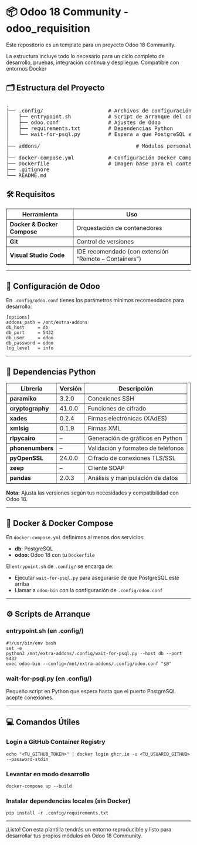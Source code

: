 <h1>📦 Odoo 18 Community - odoo_requisition</h1>

<p>Este repositorio es un template para un proyecto Odoo 18 Community.</p>
<p>La estructura incluye todo lo necesario para un ciclo completo de desarrollo, pruebas, integración continua y despliegue. Compatible con entornos Docker</p>

<h2>🗂️ Estructura del Proyecto</h2>

<pre>
.
├── .config/                     # Archivos de configuración inicial
│   ├── entrypoint.sh            # Script de arranque del contenedor
│   ├── odoo.conf                # Ajustes de Odoo
│   ├── requirements.txt         # Dependencias Python
│   └── wait-for-psql.py         # Espera a que PostgreSQL esté listo
│
├── addons/                               # Módulos personalizados
│
├── docker-compose.yml           # Configuración Docker Compose para desarrollo
├── Dockerfile                   # Imagen base para el contenedor Odoo
├── .gitignore
└── README.md
</pre>

  <h2>🛠️ Requisitos</h2>
  <table border="1" cellpadding="6" cellspacing="0">
    <thead>
      <tr>
        <th>Herramienta</th>
        <th>Uso</th>
      </tr>
    </thead>
    <tbody>
      <tr>
        <td><strong>Docker & Docker Compose</strong></td>
        <td>Orquestación de contenedores</td>
      </tr>
      <tr>
        <td><strong>Git</strong></td>
        <td>Control de versiones</td>
      </tr>
      <tr>
        <td><strong>Visual Studio Code</strong></td>
        <td>IDE recomendado (con extensión “Remote – Containers”)</td>
      </tr>
    </tbody>
  </table>
  <hr/>

  <h2>🧰 Configuración de Odoo</h2>
  <p>En <code>.config/odoo.conf</code> tienes los parámetros mínimos recomendados para desarrollo:</p>
  <pre><code>[options]
addons_path = /mnt/extra-addons
db_host     = db
db_port     = 5432
db_user     = odoo
db_password = odoo
log_level   = info
</code></pre>
  <hr/>

  <h2>🐍 Dependencias Python</h2>
  <table border="1" cellpadding="6" cellspacing="0">
    <thead>
      <tr>
        <th>Librería</th>
        <th>Versión</th>
        <th>Descripción</th>
      </tr>
    </thead>
    <tbody>
      <tr>
        <td><strong>paramiko</strong></td>
        <td>3.2.0</td>
        <td>Conexiones SSH</td>
      </tr>
      <tr>
        <td><strong>cryptography</strong></td>
        <td>41.0.0</td>
        <td>Funciones de cifrado</td>
      </tr>
      <tr>
        <td><strong>xades</strong></td>
        <td>0.2.4</td>
        <td>Firmas electrónicas (XAdES)</td>
      </tr>
      <tr>
        <td><strong>xmlsig</strong></td>
        <td>0.1.9</td>
        <td>Firmas XML</td>
      </tr>
      <tr>
        <td><strong>rlpycairo</strong></td>
        <td>–</td>
        <td>Generación de gráficos en Python</td>
      </tr>
      <tr>
        <td><strong>phonenumbers</strong></td>
        <td>–</td>
        <td>Validación y formateo de teléfonos</td>
      </tr>
      <tr>
        <td><strong>pyOpenSSL</strong></td>
        <td>24.0.0</td>
        <td>Cifrado de conexiones TLS/SSL</td>
      </tr>
      <tr>
        <td><strong>zeep</strong></td>
        <td>–</td>
        <td>Cliente SOAP</td>
      </tr>
      <tr>
        <td><strong>pandas</strong></td>
        <td>2.0.3</td>
        <td>Análisis y manipulación de datos</td>
      </tr>
    </tbody>
  </table>
  <p><strong>Nota:</strong> Ajusta las versiones según tus necesidades y compatibilidad con Odoo 18.</p>
  <hr/>

  <h2>🐋 Docker & Docker Compose</h2>
  <p>En <code>docker-compose.yml</code> definimos al menos dos servicios:</p>
  <ul>
    <li><strong>db</strong>: PostgreSQL</li>
    <li><strong>odoo</strong>: Odoo 18 con tu <code>Dockerfile</code></li>
  </ul>
  <p>El <code>entrypoint.sh</code> de <code>.config/</code> se encarga de:</p>
  <ul>
    <li>Ejecutar <code>wait-for-psql.py</code> para asegurarse de que PostgreSQL esté arriba</li>
    <li>Llamar a <code>odoo-bin</code> con la configuración de <code>.config/odoo.conf</code></li>
  </ul>
  <hr/>

  <h2>⚙️ Scripts de Arranque</h2>

  <h3>entrypoint.sh (en .config/)</h3>
  <pre><code>#!/usr/bin/env bash
set -e
python3 /mnt/extra-addons/.config/wait-for-psql.py --host db --port 5432
exec odoo-bin --config=/mnt/extra-addons/.config/odoo.conf "$@"
</code></pre>

  <h3>wait-for-psql.py (en .config/)</h3>
  <p>Pequeño script en Python que espera hasta que el puerto PostgreSQL acepte conexiones.</p>
  <hr/>

  <h2>💻 Comandos Útiles</h2>

  <h3>Login a GitHub Container Registry</h3>
  <pre><code>echo "&lt;TU_GITHUB_TOKEN&gt;" | docker login ghcr.io -u &lt;TU_USUARIO_GITHUB&gt; --password-stdin</code></pre>

  <h3>Levantar en modo desarrollo</h3>
  <pre><code>docker-compose up --build</code></pre>

  <h3>Instalar dependencias locales (sin Docker)</h3>
  <pre><code>pip install -r .config/requirements.txt</code></pre>
  <hr/>

  <p>¡Listo! Con esta plantilla tendrás un entorno reproducible y listo para desarrollar tus propios módulos en Odoo 18 Community.</p>

</body>
</html>
